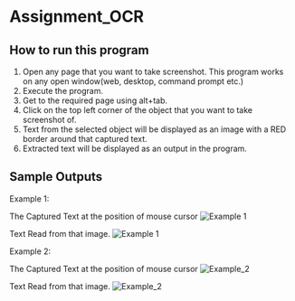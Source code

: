 # Assignment_OCR

## How to run this program
1) Open any page that you want to take screenshot. This program works on any open window(web, desktop, command prompt etc.)
2) Execute the program.
3) Get to the required page using alt+tab.
4) Click on the top left corner of the object that you want to take screenshot of.
5) Text from the selected object will be displayed as an image with a RED border around that captured text.
6) Extracted text will be displayed as an output in the program.

## Sample Outputs

Example 1:

The Captured Text at the position of mouse cursor
![Example 1](https://user-images.githubusercontent.com/48694464/99034981-8b7cac80-25a4-11eb-8213-8564825124eb.png)

Text Read from that image. 
![Example 1](https://user-images.githubusercontent.com/48694464/99035072-caaafd80-25a4-11eb-927e-b2fb13ccf02e.png)


Example 2:

The Captured Text at the position of mouse cursor
![Example_2](https://user-images.githubusercontent.com/48694464/99035044-bff06880-25a4-11eb-932f-538c870e10c3.png)

Text Read from that image. 
![Example_2](https://user-images.githubusercontent.com/48694464/99035086-d5659280-25a4-11eb-97a1-07377c13fa21.png)
